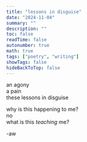 ```yaml
---
title: "lessons in disguise"
date: "2024-11-04"
summary: ""
description: ""
toc: false
readTime: false
autonumber: true
math: true
tags: ["poetry", "writing"]
showTags: false
hideBackToTop: false
---
```


an agony  
a pain  
these lessons in disguise  

why is this happening to me?  
no  
what is this *teaching* me?  
  
-aw